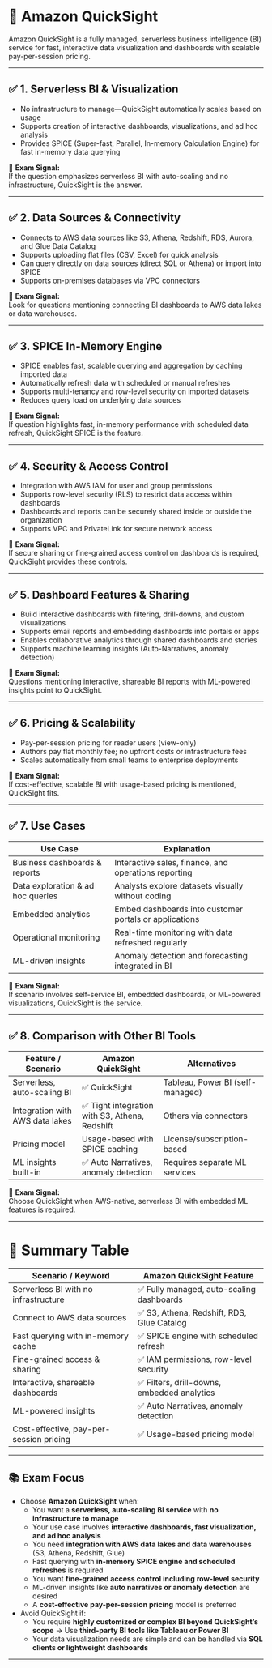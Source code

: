 # 📘 Amazon QuickSight

Amazon QuickSight is a fully managed, serverless business intelligence (BI) service for fast, interactive data visualization and dashboards with scalable pay-per-session pricing.

---

## ✅ 1. Serverless BI & Visualization

- No infrastructure to manage—QuickSight automatically scales based on usage  
- Supports creation of interactive dashboards, visualizations, and ad hoc analysis  
- Provides SPICE (Super-fast, Parallel, In-memory Calculation Engine) for fast in-memory data querying  

📌 **Exam Signal:**  
If the question emphasizes serverless BI with auto-scaling and no infrastructure, QuickSight is the answer.

---

## ✅ 2. Data Sources & Connectivity

- Connects to AWS data sources like S3, Athena, Redshift, RDS, Aurora, and Glue Data Catalog  
- Supports uploading flat files (CSV, Excel) for quick analysis  
- Can query directly on data sources (direct SQL or Athena) or import into SPICE  
- Supports on-premises databases via VPC connectors  

📌 **Exam Signal:**  
Look for questions mentioning connecting BI dashboards to AWS data lakes or data warehouses.

---

## ✅ 3. SPICE In-Memory Engine

- SPICE enables fast, scalable querying and aggregation by caching imported data  
- Automatically refresh data with scheduled or manual refreshes  
- Supports multi-tenancy and row-level security on imported datasets  
- Reduces query load on underlying data sources  

📌 **Exam Signal:**  
If question highlights fast, in-memory performance with scheduled data refresh, QuickSight SPICE is the feature.

---

## ✅ 4. Security & Access Control

- Integration with AWS IAM for user and group permissions  
- Supports row-level security (RLS) to restrict data access within dashboards  
- Dashboards and reports can be securely shared inside or outside the organization  
- Supports VPC and PrivateLink for secure network access  

📌 **Exam Signal:**  
If secure sharing or fine-grained access control on dashboards is required, QuickSight provides these controls.

---

## ✅ 5. Dashboard Features & Sharing

- Build interactive dashboards with filtering, drill-downs, and custom visualizations  
- Supports email reports and embedding dashboards into portals or apps  
- Enables collaborative analytics through shared dashboards and stories  
- Supports machine learning insights (Auto-Narratives, anomaly detection)  

📌 **Exam Signal:**  
Questions mentioning interactive, shareable BI reports with ML-powered insights point to QuickSight.

---

## ✅ 6. Pricing & Scalability

- Pay-per-session pricing for reader users (view-only)  
- Authors pay flat monthly fee; no upfront costs or infrastructure fees  
- Scales automatically from small teams to enterprise deployments  

📌 **Exam Signal:**  
If cost-effective, scalable BI with usage-based pricing is mentioned, QuickSight fits.

---

## ✅ 7. Use Cases

| Use Case                   | Explanation                                         |
| -------------------------- | ------------------------------------------------- |
| Business dashboards & reports | Interactive sales, finance, and operations reporting |
| Data exploration & ad hoc queries | Analysts explore datasets visually without coding |
| Embedded analytics          | Embed dashboards into customer portals or applications |
| Operational monitoring      | Real-time monitoring with data refreshed regularly |
| ML-driven insights          | Anomaly detection and forecasting integrated in BI |

📌 **Exam Signal:**  
If scenario involves self-service BI, embedded dashboards, or ML-powered visualizations, QuickSight is the service.

---

## ✅ 8. Comparison with Other BI Tools

| Feature / Scenario          | Amazon QuickSight                     | Alternatives                 |
| -------------------------- | ------------------------------------ | ---------------------------- |
| Serverless, auto-scaling BI | ✅ QuickSight                       | Tableau, Power BI (self-managed) |
| Integration with AWS data lakes | ✅ Tight integration with S3, Athena, Redshift | Others via connectors         |
| Pricing model              | Usage-based with SPICE caching        | License/subscription-based    |
| ML insights built-in       | ✅ Auto Narratives, anomaly detection | Requires separate ML services |

📌 **Exam Signal:**  
Choose QuickSight when AWS-native, serverless BI with embedded ML features is required.

---

# 🧠 Summary Table

| Scenario / Keyword                 | Amazon QuickSight Feature                         |
| ---------------------------------- | ------------------------------------------------ |
| Serverless BI with no infrastructure | ✅ Fully managed, auto-scaling dashboards         |
| Connect to AWS data sources        | ✅ S3, Athena, Redshift, RDS, Glue Catalog         |
| Fast querying with in-memory cache | ✅ SPICE engine with scheduled refresh             |
| Fine-grained access & sharing      | ✅ IAM permissions, row-level security              |
| Interactive, shareable dashboards  | ✅ Filters, drill-downs, embedded analytics         |
| ML-powered insights                | ✅ Auto Narratives, anomaly detection               |
| Cost-effective, pay-per-session pricing | ✅ Usage-based pricing model                       |

---

## 📚 Exam Focus

- Choose **Amazon QuickSight** when:  
  - You want a **serverless, auto-scaling BI service** with **no infrastructure to manage**  
  - Your use case involves **interactive dashboards, fast visualization, and ad hoc analysis**  
  - You need **integration with AWS data lakes and data warehouses** (S3, Athena, Redshift, Glue)  
  - Fast querying with **in-memory SPICE engine and scheduled refreshes** is required  
  - You want **fine-grained access control including row-level security**  
  - ML-driven insights like **auto narratives or anomaly detection** are desired  
  - A **cost-effective pay-per-session pricing** model is preferred  
- Avoid QuickSight if:  
  - You require **highly customized or complex BI beyond QuickSight’s scope** → Use **third-party BI tools like Tableau or Power BI**  
  - Your data visualization needs are simple and can be handled via **SQL clients or lightweight dashboards**  

---
